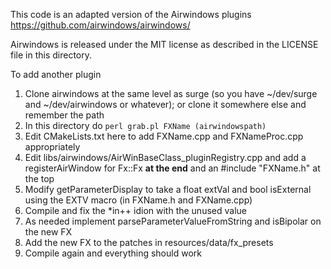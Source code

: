This code is an adapted version of the Airwindows plugins https://github.com/airwindows/airwindows/

Airwindows is released under the MIT license as described in the LICENSE file in this directory.

To add another plugin

1. Clone airwindows at the same level as surge (so you have ~/dev/surge and ~/dev/airwindows or whatever); or clone it somewhere else and remember the path
2. In this directory do `perl grab.pl FXName (airwindowspath)` 
3. Edit CMakeLists.txt here to add FXName.cpp and FXNameProc.cpp appropriately
4. Edit libs/airwindows/AirWinBaseClass_pluginRegistry.cpp 
   and add a registerAirWindow for Fx::Fx **at the end** and an #include "FXName.h" at the top
5. Modify getParameterDisplay to take a float extVal and bool isExternal using the EXTV macro (in FXName.h and FXName.cpp)
6. Compile and fix the *in++ idion with the unused value   
7. As needed implement parseParameterValueFromString and isBipolar on the new FX
8. Add the new FX to the patches in resources/data/fx_presets
9. Compile again and everything should work
